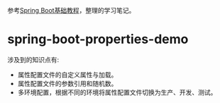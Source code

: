 参考[Spring Boot基础教程](http://blog.didispace.com/Spring-Boot%E5%9F%BA%E7%A1%80%E6%95%99%E7%A8%8B/)，整理的学习笔记。

# spring-boot-properties-demo
涉及到的知识点有: 
* 属性配置文件的自定义属性与加载。
* 属性配置文件的参数引用和随机数。
* 多环境配置，根据不同的环境将属性配置文件切换为生产、开发、测试。

